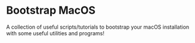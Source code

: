 # Bootstrap MacOS

A collection of useful scripts/tutorials to bootstrap your macOS installation with some useful utilities and programs!

